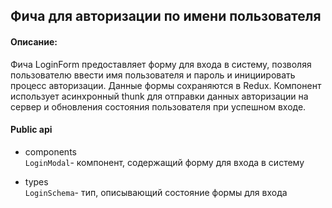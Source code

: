 ## Фича для авторизации по имени пользователя

#### Описание:

Фича LoginForm предоставляет форму для входа в систему, позволяя пользователю ввести имя пользователя и пароль и инициировать процесс авторизации. Данные формы сохраняются в Redux. Компонент использует асинхронный thunk  для отправки данных авторизации на сервер и обновления состояния пользователя при успешном входе.

#### Public api

- components  
`LoginModal`- компонент, содержащий форму для входа в систему  

- types   
`LoginSchema`- тип, описывающий состояние формы для входа